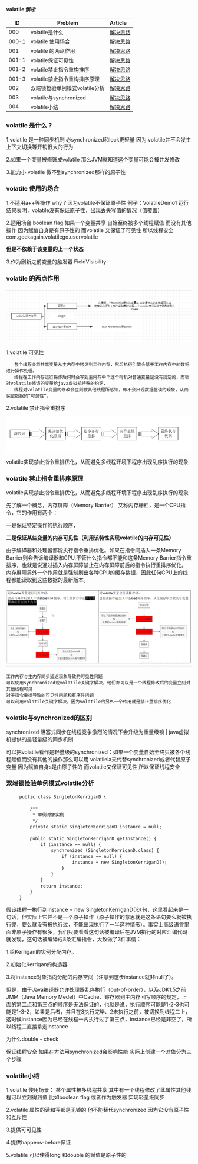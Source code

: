 
**valatile 解析**

| ID | Problem  | Article | 
| --- | ---   | :--- |
| 000 |volatile是什么 | [解决思路](/docs/========) |
| 000-1 |volatile 使用场合 | [解决思路](/docs/volatile.md) |
| 001 | volatile 的两点作用 | [解决思路](/docs/volatile.md) |
| 001-1 |volatile保证可见性 | [解决思路](/docs/volatile.md) |
| 001-2 |volatile禁止指令重构排序 | [解决思路](/docs/volatile.md) |
| 001-3 |volatile禁止指令重构排序原理 | [解决思路](/docs/volatile.md) |
| 002 |双端锁检验单例模式volatile分析 | [解决思路](/docs/volatile.md) |
| 003 |volatile与synchronized | [解决思路](/docs/volatile.md) |
| 004 |volatile小结| [解决思路](/docs/volatile.md) |

### volatile 是什么 ?

 1.volatile 是一种同步机制 必synchronized和lock更轻量 因为 volatile并不会发生上下文切换等开销很大的行为
 
 2.如果一个变量被修饰成volatile 那么JVM就知道这个变量可能会被并发修改
 
 3.能力小 volatile 做不到synchronized那样的原子性 
 
### volatile 使用的场合

1.不适用a++等操作 why ? 因为volatile不保证原子性 例子：VolatileDemo1 运行结果表明，volatile没有保证原子性，出现丢失写值的情况（值覆盖）

2.适用场合 boolean flag 如果一个变量共享 自始至终被多个线程赋值 而没有其他操作 因为赋值自身是有原子性的 而volatile 又保证了可见性 所以线程安全 com.geekagain.volatilego.uservolatile
  
  **但是不依赖于该变量的上一个状态**
  
3.作为刷新之前变量的触发器 FieldVisibility


### volatile 的两点作用

![整体流程](https://raw.githubusercontent.com/qiurunze123/imageall/master/volatile100.png)

1.volatile 可见性

       各个线程会将共享变量从主内存中拷贝到工作内存，然后执行引擎会基于工作内存中的数据进行操作处理。
       线程在工作内存进行操作后何时会写到主内存中？这个时机对普通变量是没有规定的，而针对volatile修饰的变量给java虚拟机特殊的约定，
       线程对volatile变量的修改会立刻被其他线程所感知，即不会出现数据脏读的现象，从而保证数据的“可见性”。

2.volatile 禁止指令重排序

 ![整体流程](https://raw.githubusercontent.com/qiurunze123/imageall/master/volatile3.png)

 volatile实现禁止指令重排优化，从而避免多线程环境下程序出现乱序执行的现象


### volatile 禁止指令重排序原理

volatile实现禁止指令重排优化，从而避免多线程环境下程序出现乱序执行的现象

先了解一个概念，内存屏障（Memory Barrier） 又称内存栅栏，是一个CPU指令，它的作用有两个：

一是保证特定操作的执行顺序，

**二是保证某些变量的内存可见性（利用该特性实现volatile的内存可见性）**

由于编译器和处理器都能执行指令重排优化。如果在指令间插入一条Memory Barrier则会告诉编译器和CPU,不管什么指令都不能和这条Memory Barrier指令重排序，也就是说通过插入内存屏障禁止在内存屏障前后的指令执行重排序优化。 内存屏障另外一个作用就是强制刷出各种CPU的缓存数据，因此任何CPU上的线程都能读取到这些数据的最新版本。


 ![整体流程](https://raw.githubusercontent.com/qiurunze123/imageall/master/volatile4.png)

    工作内存与主内存同步延迟现象导致的可见性问题
    可以使用synchronized或volatile关键字解决，他们都可以是一个线程修改后的变量立刻对其他线程可见
    对于指令重排导致的可见性问题和有序性问题
    可以利用volatile关键字解决，因为volatile的另外一个作用就是禁止重排序优化
    
### volatile与synchronized的区别

  synchronized 阻塞式同步在线程竞争激烈的情况下会升级为重量级锁 | java虚拟机提供的最轻量级的同步机制
  
  可以把volatile看作是轻量级的synchronized：如果一个变量自始至终只被各个线程赋值而没有其他的操作那么可以用
  volatilela来代替synchronized或者代替原子变量 因为赋值自身s是由原子性的 而volatile又保证可见性 所以保证线程安全
      
### 双端锁检验单例模式volatile分析 

         public class SingletonKerriganD {   
             
             /**  
              * 单例对象实例  
              */  
             private static SingletonKerriganD instance = null;   
             
             public static SingletonKerriganD getInstance() {   
                 if (instance == null) {   
                     synchronized (SingletonKerriganD.class) {   
                         if (instance == null) {   
                             instance = new SingletonKerriganD();   
                         }   
                     }   
                 }   
                 return instance;   
             }   
         } 
         
 假设线程一执行到instance = new SingletonKerriganD()这句，这里看起来是一句话，但实际上它并不是一个原子操作（原子操作的意思就是这条语句要么就被执行完，要么就没有被执行过，不能出现执行了一半这种情形）。事实上高级语言里面非原子操作有很多，我们只要看看这句话被编译后在JVM执行的对应汇编代码就发现，这句话被编译成8条汇编指令，大致做了3件事情： 
 
 1.给Kerrigan的实例分配内存。 
 
 2.初始化Kerrigan的构造器 
 
 3.将instance对象指向分配的内存空间（注意到这步instance就非null了）。 
 
 但是，由于Java编译器允许处理器乱序执行（out-of-order），以及JDK1.5之前JMM（Java Memory Medel）中Cache、寄存器到主内存回写顺序的规定，上面的第二点和第三点的顺序是无法保证的，也就是说，执行顺序可能是1-2-3也可能是1-3-2，如果是后者，并且在3执行完毕、2未执行之前，被切换到线程二上，这时候instance因为已经在线程一内执行过了第三点，instance已经是非空了，所以线程二直接拿走instance

为什么double - check 

保证线程安全 如果在方法用synchronized会影响性能 实际上创建一个对象分为三个步骤 


### volatile小结

1.volatile 使用场景： 某个属性被多线程共享 其中有一个线程修改了此属性其他线程可以立刻得到值
比如boolean flag 或者作为触发器 实现轻量级同步

2.volatile 属性的读和写都是无锁的 他不能替代synchronized 因为它没有原子性和互斥性

3.提供可可见性

4.提供happens-before保证

5.volatile 可以使得long 和double 的赋值是原子性的
    
